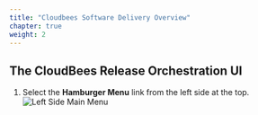 ```yaml
---
title: "Cloudbees Software Delivery Overview"
chapter: true
weight: 2
---
```


## The CloudBees Release Orchestration UI

1. Select the **Hamburger Menu** link from the left side at the top. ![Left Side Main Menu](overview-left-menu.png?width=50pc) 